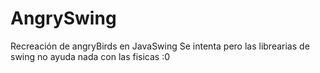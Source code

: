 # AngrySwing
Recreación de angryBirds en JavaSwing
Se intenta pero las librearias de swing no ayuda nada con las fisicas :0
